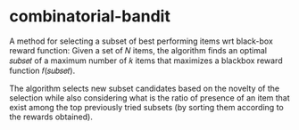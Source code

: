 # combinatorial-bandit
A method for selecting a subset of best performing items wrt black-box reward function: Given a set of 𝑁 items, the algorithm finds an optimal 𝑠𝑢𝑏𝑠𝑒𝑡 of a maximum number of 𝑘 items that maximizes a blackbox reward function 𝑓(𝑠𝑢𝑏𝑠𝑒𝑡).

The algorithm selects new subset candidates based on the novelty of the selection while also considering what is the ratio of presence of an item that exist among the top previously tried subsets (by sorting them according to the rewards obtained).

